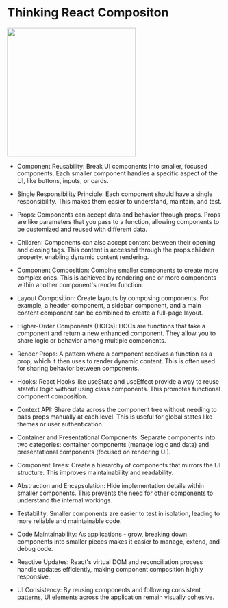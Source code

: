 # Thinking React Compositon
<img src="https://upload.wikimedia.org/wikipedia/commons/a/a7/React-icon.svg" width="300" height="300"/>

- Component Reusability: Break UI components into smaller, focused components. Each smaller component handles a specific aspect of the UI, like buttons, inputs, or cards.

- Single Responsibility Principle: Each component should have a single responsibility. This makes them easier to understand, maintain, and test.

- Props: Components can accept data and behavior through props. Props are like parameters that you pass to a function, allowing components to be customized and reused with different data.

- Children: Components can also accept content between their opening and closing tags. This content is accessed through the props.children property, enabling dynamic content rendering.

- Component Composition: Combine smaller components to create more complex ones. This is achieved by rendering one or more components within another component's render function.

- Layout Composition: Create layouts by composing components. For example, a header component, a sidebar component, and a main content component can be combined to create a full-page layout.

- Higher-Order Components (HOCs): HOCs are functions that take a component and return a new enhanced component. They allow you to share logic or behavior among multiple components.

- Render Props: A pattern where a component receives a function as a prop, which it then uses to render dynamic content. This is often used for sharing behavior between components.

- Hooks: React Hooks like useState and useEffect provide a way to reuse stateful logic without using class components. This promotes functional component composition.

- Context API: Share data across the component tree without needing to pass props manually at each level. This is useful for global states like themes or user authentication.

- Container and Presentational Components: Separate components into two categories: container components (manage logic and data) and presentational components (focused on rendering UI).

- Component Trees: Create a hierarchy of components that mirrors the UI structure. This improves maintainability and readability.

- Abstraction and Encapsulation: Hide implementation details within smaller components. This prevents the need for other components to understand the internal workings.

- Testability: Smaller components are easier to test in isolation, leading to more reliable and maintainable code.

- Code Maintainability: As applications - grow, breaking down components into smaller pieces makes it easier to manage, extend, and debug code.

- Reactive Updates: React's virtual DOM and reconciliation process handle updates efficiently, making component composition highly responsive.

- UI Consistency: By reusing components and following consistent patterns, UI elements across the application remain visually cohesive.





